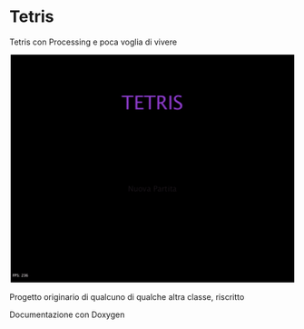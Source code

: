 # Tetris

Tetris con Processing e poca voglia di vivere

<p align="center">
    <img src="docs/demo.gif" width="500" />
</p>

Progetto originario di qualcuno di qualche altra classe, riscritto

Documentazione con Doxygen
